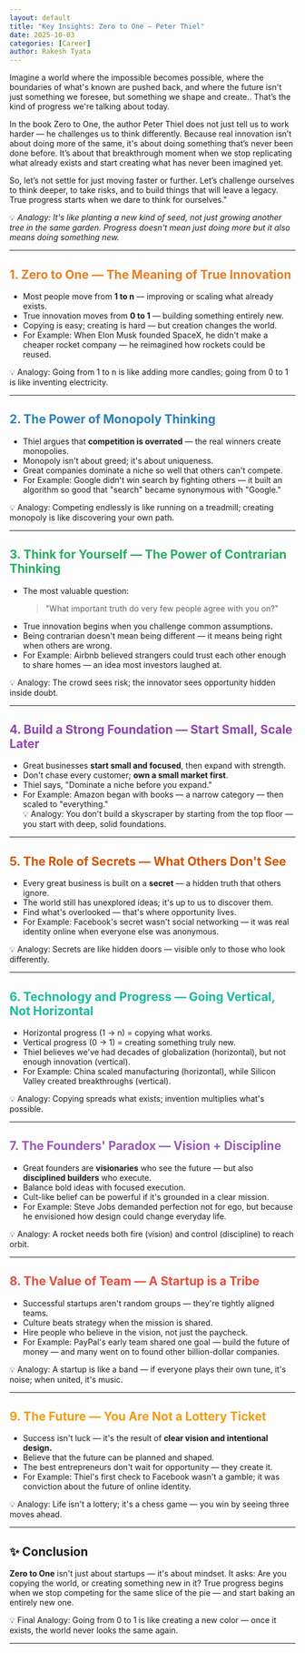 ```yaml
---
layout: default
title: "Key Insights: Zero to One — Peter Thiel"
date: 2025-10-03
categories: [Career]
author: Rakesh Tyata
---
```


Imagine a world where the impossible becomes possible, where the boundaries of what's known are pushed back, and where the future isn't just something we foresee, but something we shape and create.. That’s the kind of progress we're talking about today.

In the book Zero to One, the author Peter Thiel does not just tell us to work harder — he challenges us to think differently. Because real innovation isn’t about doing more of the same, it's about doing something that’s never been done before. It’s about that breakthrough moment when we stop replicating what already exists and start creating what has never been imagined yet.

So, let’s not settle for just moving faster or further. Let’s challenge ourselves to think deeper, to take risks, and to build things that will leave a legacy. True progress starts when we dare to think for ourselves."

💡 _Analogy: It's like planting a new kind of seed, not just growing another tree in the same garden. Progress doesn't mean just doing more but it also means doing something new._

---

## <span style="color:#E67E22">1. Zero to One — The Meaning of True Innovation</span>

- Most people move from **1 to n** — improving or scaling what already exists.
- True innovation moves from **0 to 1** — building something entirely new.
- Copying is easy; creating is hard — but creation changes the world.
- For Example: When Elon Musk founded SpaceX, he didn't make a cheaper rocket company — he reimagined how rockets could be reused.

💡 Analogy: Going from 1 to n is like adding more candles; going from 0 to 1 is like inventing electricity.

---

## <span style="color:#2980B9">2. The Power of Monopoly Thinking</span>

- Thiel argues that **competition is overrated** — the real winners create monopolies.
- Monopoly isn't about greed; it's about uniqueness.
- Great companies dominate a niche so well that others can't compete.
- For Example: Google didn't win search by fighting others — it built an algorithm so good that "search" became synonymous with "Google."

💡 Analogy: Competing endlessly is like running on a treadmill; creating monopoly is like discovering your own path.

---

## <span style="color:#27AE60">3. Think for Yourself — The Power of Contrarian Thinking</span>

- The most valuable question:
  > "What important truth do very few people agree with you on?"
- True innovation begins when you challenge common assumptions.
- Being contrarian doesn't mean being different — it means being right when others are wrong.
- For Example: Airbnb believed strangers could trust each other enough to share homes — an idea most investors laughed at.

💡 Analogy: The crowd sees risk; the innovator sees opportunity hidden inside doubt.

---

## <span style="color:#8E44AD">4. Build a Strong Foundation — Start Small, Scale Later</span>

- Great businesses **start small and focused**, then expand with strength.
- Don't chase every customer; **own a small market first**.
- Thiel says, "Dominate a niche before you expand."
- For Example: Amazon began with books — a narrow category — then scaled to "everything."  
  💡 Analogy: You don't build a skyscraper by starting from the top floor — you start with deep, solid foundations.

---

## <span style="color:#D35400">5. The Role of Secrets — What Others Don't See</span>

- Every great business is built on a **secret** — a hidden truth that others ignore.
- The world still has unexplored ideas; it's up to us to discover them.
- Find what's overlooked — that's where opportunity lives.
- For Example: Facebook's secret wasn't social networking — it was real identity online when everyone else was anonymous.

💡 Analogy: Secrets are like hidden doors — visible only to those who look differently.

---

## <span style="color:#1ABC9C">6. Technology and Progress — Going Vertical, Not Horizontal</span>

- Horizontal progress (1 → n) = copying what works.
- Vertical progress (0 → 1) = creating something truly new.
- Thiel believes we've had decades of globalization (horizontal), but not enough innovation (vertical).
- For Example: China scaled manufacturing (horizontal), while Silicon Valley created breakthroughs (vertical).

💡 Analogy: Copying spreads what exists; invention multiplies what's possible.

---

## <span style="color:#9B59B6">7. The Founders' Paradox — Vision + Discipline</span>

- Great founders are **visionaries** who see the future — but also **disciplined builders** who execute.
- Balance bold ideas with focused execution.
- Cult-like belief can be powerful if it's grounded in a clear mission.
- For Example: Steve Jobs demanded perfection not for ego, but because he envisioned how design could change everyday life.

💡 Analogy: A rocket needs both fire (vision) and control (discipline) to reach orbit.

---

## <span style="color:#E74C3C">8. The Value of Team — A Startup is a Tribe</span>

- Successful startups aren't random groups — they're tightly aligned teams.
- Culture beats strategy when the mission is shared.
- Hire people who believe in the vision, not just the paycheck.
- For Example: PayPal's early team shared one goal — build the future of money — and many went on to found other billion-dollar companies.

💡 Analogy: A startup is like a band — if everyone plays their own tune, it's noise; when united, it's music.

---

## <span style="color:#F39C12">9. The Future — You Are Not a Lottery Ticket</span>

- Success isn't luck — it's the result of **clear vision and intentional design.**
- Believe that the future can be planned and shaped.
- The best entrepreneurs don't wait for opportunity — they create it.
- For Example: Thiel's first check to Facebook wasn't a gamble; it was conviction about the future of online identity.

💡 Analogy: Life isn't a lottery; it's a chess game — you win by seeing three moves ahead.

---

## ✨ **Conclusion**

**Zero to One** isn't just about startups — it's about mindset. It asks: Are you copying the world, or creating something new in it? True progress begins when we stop competing for the same slice of the pie — and start baking an entirely new one.

💡 Final Analogy: Going from 0 to 1 is like creating a new color — once it exists, the world never looks the same again.

---
